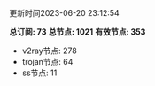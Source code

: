 更新时间2023-06-20 23:12:54

**总订阅: 73**
**总节点: 1021**
**有效节点: 353**
- v2ray节点: 278
- trojan节点: 64
- ss节点: 11
